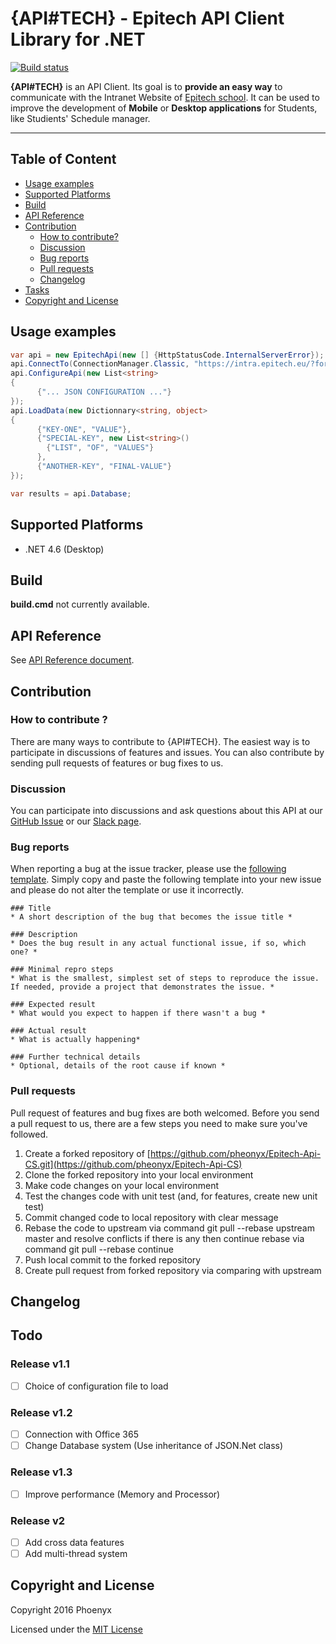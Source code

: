 # {API#TECH} - Epitech API Client Library for .NET
[![Build status](https://ci.appveyor.com/api/projects/status/j3sjbecy331b02fx?svg=true)](https://ci.appveyor.com/project/pheonyx/epitech-api-cs)

**{API#TECH}** is an API Client. Its goal is to **provide an easy way** to communicate with the Intranet Website of [Epitech school](http://www.epitech.eu/). It can be used to improve the development of **Mobile** or **Desktop applications** for Students, like Studients' Schedule manager.

***

## Table of Content

  - [Usage examples](#usage-examples)
  - [Supported Platforms](#supported-platforms)
  - [Build](#build)
  - [API Reference](#api-reference)
  - [Contribution](#contribution)
    - [How to contribute?](#how-to-contribute-)
    - [Discussion](#discussion)
    - [Bug reports](#bug-reports)
    - [Pull requests](#pull-requests)
    - [Changelog](#changelog)
  - [Tasks](#tasks)
  - [Copyright and License](#copyright-and-license)

## Usage examples

```c#
var api = new EpitechApi(new [] {HttpStatusCode.InternalServerError});
api.ConnectTo(ConnectionManager.Classic, "https://intra.epitech.eu/?format=json", login, password);
api.ConfigureApi(new List<string>
{
      {"... JSON CONFIGURATION ..."}
});
api.LoadData(new Dictionnary<string, object>
{
      {"KEY-ONE", "VALUE"},
      {"SPECIAL-KEY", new List<string>()
        {"LIST", "OF", "VALUES"}
      },
      {"ANOTHER-KEY", "FINAL-VALUE"}
});

var results = api.Database;
```

## Supported Platforms

* .NET 4.6 (Desktop)

## Build

**build.cmd** not currently available.

## API Reference

See [API Reference document](https://github.com/pheonyx/Epitech-Api-CS/blob/master/API-REFERENCE.md).

## Contribution

### How to contribute ?
There are many ways to contribute to {API#TECH}.  The easiest way is to participate in discussions of features and issues. You can also contribute by sending pull requests of features or bug fixes to us.

### Discussion

You can participate into discussions and ask questions about this API at our [GitHub Issue](https://github.com/pheonyx/Epitech-Api-CS/issues) or our [Slack page](https://apitech-discuss.slack.com).

### Bug reports

When reporting a bug at the issue tracker, please use the [following template](https://github.com/aspnet/Home/wiki/Functional-bug-template). Simply copy and paste the following template into your new issue and please do not alter the template or use it incorrectly.

```
### Title
* A short description of the bug that becomes the issue title *  

### Description
* Does the bug result in any actual functional issue, if so, which one? *

### Minimal repro steps
* What is the smallest, simplest set of steps to reproduce the issue. If needed, provide a project that demonstrates the issue. *  

### Expected result
* What would you expect to happen if there wasn't a bug *  

### Actual result
* What is actually happening*  

### Further technical details
* Optional, details of the root cause if known *  
```
### Pull requests
Pull request of features and bug fixes are both welcomed. Before you send a pull request to us, there are a few steps you need to make sure you've followed.

1. Create a forked repository of [https://github.com/pheonyx/Epitech-Api-CS.git](https://github.com/pheonyx/Epitech-Api-CS)
2. Clone the forked repository into your local environment
3. Make code changes on your local environment
4. Test the changes code with unit test (and, for features, create new unit test)
5. Commit changed code to local repository with clear message
6. Rebase the code to upstream via command git pull --rebase upstream master and resolve conflicts if there is any then continue rebase via command git pull --rebase continue
7. Push local commit to the forked repository
8. Create pull request from forked repository via comparing with upstream

## Changelog

## Todo

### Release v1.1
- [ ] Choice of configuration file to load

### Release v1.2
- [ ] Connection with Office 365
- [ ] Change Database system (Use inheritance of JSON.Net class)

### Release v1.3
- [ ] Improve performance (Memory and Processor)

### Release v2
- [ ] Add cross data features
- [ ] Add multi-thread system

## Copyright and License

Copyright 2016 Phoenyx

Licensed under the [MIT License](https://github.com/pheonyx/Epitech-Api-CS/blob/master/LICENSE)
